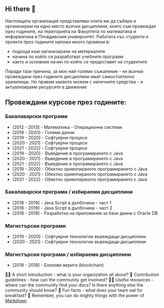 ## Hi there 👋

Настоящата организация представлява опита ми да събера и организирам на едно място всички дисциплини, които съм провеждал през годините, на територията на Факултета по математика и информатика в Пловдивския университет.
Работата със студенти и проекти проз годините наложи много промени в:
- подхода към организиране на материалите
- начина по който се разработват учебните програми
- както и основния начин по който се предоставят на студентите

Поради тази причина, за мое най-голямо съжаление - не всички провеждани през годините дисциплини имат самостоятелно хранилище. Но правим каквото можем с наличните средства - и актуализираме ресурсите в движение

## **Провеждани курсове през годините:**

### Бакалаварски програми
- [2012 - 2013] - Математика - Операционни системи
- [2019 - 2020] - Големи данни 
- [2019 - 2020] - Софтуерни процеси 
- [2020 - 2021] - Софтуерни процеси 
- [2021 - 2022] - Софтуерни процеси
- [2019 - 2020] - Въведение в програмирането с Java
- [2020 - 2021] - Въведение в програмирането с Java
- [2021 - 2022] - Въведение в програмирането с Java
- [2019 - 2020] - Обектно ориентираното програмирането с Java 
- [2020 - 2021] - Обектно ориентираното програмирането с Java
- [2021 - 2022] - Обектно ориентираното програмирането с Java

### Бакалаварски програми / избираеми дисциплини
- [2018 - 2019] - Java Script в дълбочина - част 1
- [2018 - 2019] - Java Script в дълбочина - част 2
- [2018 - 2019] - Разработка на приложения за бази данни с Oracle DB

### Магистърски програми
- [2019 - 2020] - Софтуерни технологии въвеждащи дисциплини
- [2020 - 2021] - Софтуерни технологии въвеждащи дисциплини

### Магистърски програми / избираеми дисциплини
- [2018 - 2019] - Блокови вериги (blockchain)


🙋‍♀️ A short introduction - what is your organization all about?
🌈 Contribution guidelines - how can the community get involved?
👩‍💻 Useful resources - where can the community find your docs? Is there anything else the community should know?
🍿 Fun facts - what does your team eat for breakfast?
🧙 Remember, you can do mighty things with the power of [Markdown](https://docs.github.com/github/writing-on-github/getting-started-with-writing-and-formatting-on-github/basic-writing-and-formatting-syntax)
